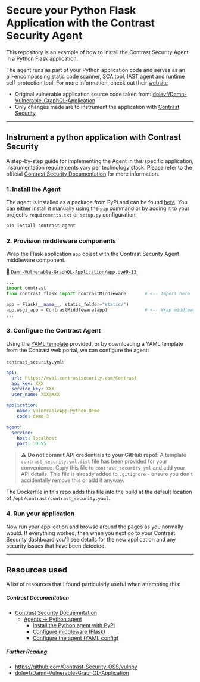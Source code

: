 # Secure your Python Flask Application with the Contrast Security Agent

This repository is an example of how to install the Contrast Security Agent in 
a Python Flask application.

The agent runs as part of your Python application code and serves as an
all-encompassing static code scanner, SCA tool, IAST agent and runtime
self-protection tool. For more information, check out their [website][Contrast Home]

* Original vulnerable application source code taken from:
[dolevf/Damn-Vulnerable-GraphQL-Application][DVGQA]
* Only changes made are to instrument the application with 
[Contrast Security][Contrast Home]

---


## Instrument a python application with Contrast Security
A step-by-step guide for implementing the Agent in this specific application, 
instrumentation requirements vary per technology stack. Please refer to the 
official [Contrast Security Documentation][Contrast Docs Home] for more 
information.


### 1. Install the Agent
The agent is installed as a package from PyPi and can be found 
[here](https://pypi.org/project/contrast-agent/). You can either install it 
manually using the `pip` command or by adding it to your project's 
`requirements.txt` or `setup.py` configuration.

```bash
pip install contrast-agent
```


### 2. Provision middleware components
Wrap the Flask application `app` object with the Contrast Security Agent 
middleware component.

[1]: Damn-Vulnerable-GraphQL-Application/app.py
[:link: `Damn-Vulnerable-GraphQL-Application/app.py#9-13`:][1]
```python
...
import contrast
from contrast.flask import ContrastMiddleware       # <-- Import here

app = Flask(__name__, static_folder="static/")
app.wsgi_app = ContrastMiddleware(app)              # <-- Wrap middleware here
...
```


### 3. Configure the Contrast Agent
Using the [YAML template][Configure agent] provided, or by downloading a YAML 
template from the Contrast web portal, we can configure the agent:

`contrast_security.yml`:
```yaml
api:
  url: https://eval.contrastsecurity.com/Contrast
  api_key: XXX
  service_key: XXX
  user_name: XXX@XXX

application:
    name: VulnerableApp-Python-Demo
    code: demo-3

agent:
  service:
    host: localhost
    port: 30555
```

> :warning: **Do not commit API credentials to your GitHub repo!**: A template 
`contrast_security.yml.dist` file has been provided for your convenience. Copy
this file to `contrast_security.yml` and add your API details. This file is 
already added to `.gitignore` - ensure you don't accidentally remove this or
add it anyway.

The Dockerfile in this repo adds this file into the build at the default 
location of `/opt/contrast/contrast_security.yaml`.


### 4. Run your application
Now run your application and browse around the pages as you normally would. If 
everything worked, then when you next go to your Contrast Security dashboard 
you'll see details for the new application and any security issues that have
been detected.


---
## Resources used
A list of resources that I found particularly useful when attempting this:

##### Contrast Documentation
* [Contrast Security Docuemntation][Contrast Docs Home]
    * [Agents -> Python agent][Python agent]
        * [Install the Python agent with PyPI][Install PyPi]
        * [Configure middleware (Flask)][Configure middleware]
        * [Configure the agent (YAML config)][Configure agent]

##### Further Reading
* https://github.com/Contrast-Security-OSS/vulnpy
* [dolevf/Damn-Vulnerable-GraphQL-Application][DVGQA]



[Contrast Home]: https://www.contrastsecurity.com/
[Contrast Docs Home]: https://docs.contrastsecurity.com/index.html?lang=en
[Python agent]: https://docs.contrastsecurity.com/en/python.html
[Install PyPi]: https://docs.contrastsecurity.com/en/install-python-with-pypi.html
[Configure middleware]: https://docs.contrastsecurity.com/en/python-middleware.html
[Configure agent]: https://docs.contrastsecurity.com/en/python-configuration.html
[DVGQA]: https://github.com/dolevf/Damn-Vulnerable-GraphQL-Application
